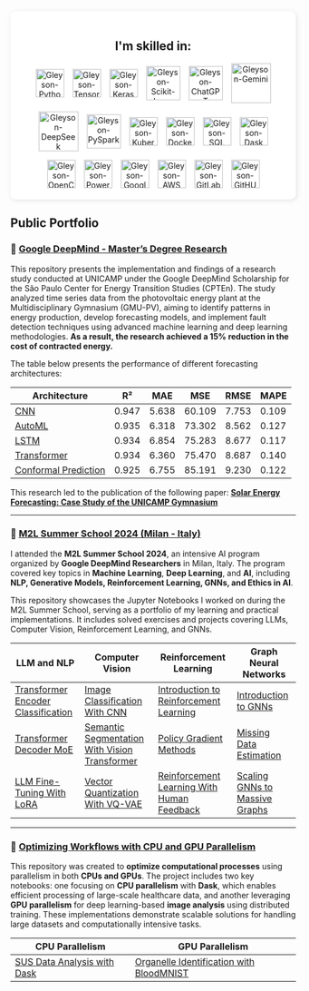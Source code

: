 <div style="display: flex; flex-wrap: wrap; justify-content: center; align-items: center; text-align: center;">
  <!-- Tecnologias (Fundo Branco) -->
  <div style="flex: 1; min-width: 300px; background-color: white; padding: 20px; border-radius: 10px; box-shadow: 2px 2px 10px rgba(0,0,0,0.1);">
    <h2>I'm skilled in:</h2>
    <div style="display: flex; flex-wrap: wrap; gap: 15px; justify-content: center; align-items: center;">
      <!-- Python -->
      <a href="https://www.python.org" target="_blank" rel="noopener noreferrer" style="display: flex; text-decoration: none;">
        <img src="https://www.svgrepo.com/show/354238/python.svg" alt="Gleyson-Python" width="50" height="50">
      </a>
      <!-- TensorFlow -->
      <a href="https://www.tensorflow.org" target="_blank" rel="noopener noreferrer" style="display: flex; text-decoration: none;">
        <img src="https://www.svgrepo.com/show/354440/tensorflow.svg" alt="Gleyson-TensorFlow" width="50" height="50">
      </a>
      <!-- Keras -->
      <a href="https://keras.io" target="_blank" rel="noopener noreferrer" style="display: flex; text-decoration: none;">
        <img src="https://upload.wikimedia.org/wikipedia/commons/a/ae/Keras_logo.svg" alt="Gleyson-Keras" width="50" height="50">
      </a>
      <!-- Scikit-learn -->
      <a href="https://scikit-learn.org" target="_blank" rel="noopener noreferrer" style="display: flex; text-decoration: none;">
        <img src="https://icon.icepanel.io/Technology/svg/scikit-learn.svg" alt="Gleyson-Scikit-learn" width="60" height="60">
      </a>
      <!-- ChatGPT -->
      <a href="https://openai.com/chatgpt" target="_blank" rel="noopener noreferrer" style="display: flex; text-decoration: none;">
        <img src="https://upload.wikimedia.org/wikipedia/commons/0/04/ChatGPT_logo.svg" alt="Gleyson-ChatGPT" width="60" height="60">
      </a>
      <!-- Gemini -->
      <a href="https://deepmind.google/gemini" target="_blank" rel="noopener noreferrer" style="display: flex; text-decoration: none;">
        <img src="https://upload.wikimedia.org/wikipedia/commons/8/8a/Google_Gemini_logo.svg" alt="Gleyson-Gemini" width="70" height="70">
      </a>
      <!-- DeepSeek -->
      <a href="https://deepseek.com" target="_blank" rel="noopener noreferrer" style="display: flex; text-decoration: none;">
        <img src="https://upload.wikimedia.org/wikipedia/commons/e/ec/DeepSeek_logo.svg" alt="Gleyson-DeepSeek" width="70" height="70">
      </a>
      <!-- PySpark -->
      <a href="https://spark.apache.org" target="_blank" rel="noopener noreferrer" style="display: flex; text-decoration: none;">
        <img src="https://upload.wikimedia.org/wikipedia/commons/f/f3/Apache_Spark_logo.svg" alt="Gleyson-PySpark" width="60" height="60">
      </a>
      <!-- Kubernetes -->
      <a href="https://kubernetes.io" target="_blank" rel="noopener noreferrer" style="display: flex; text-decoration: none;">
        <img src="https://www.svgrepo.com/show/353983/kubernetes.svg" alt="Gleyson-Kubernetes" width="50" height="50">
      </a>
      <!-- Docker -->
      <a href="https://www.docker.com" target="_blank" rel="noopener noreferrer" style="display: flex; text-decoration: none;">
        <img src="https://www.svgrepo.com/show/448221/docker.svg" alt="Gleyson-Docker" width="50" height="50">
      </a>
      <!-- SQL -->
      <a href="https://www.mysql.com/" target="_blank" rel="noopener noreferrer" style="display: flex; text-decoration: none;">
        <img src="https://www.svgrepo.com/show/255832/sql.svg" alt="Gleyson-SQL" width="50" height="50">
      </a>
      <!-- Dask -->
      <a href="https://www.dask.org" target="_blank" rel="noopener noreferrer" style="display: flex; text-decoration: none;">
        <img src="https://docs.dask.org/en/stable/_images/dask_icon.svg" alt="Gleyson-Dask" width="50" height="50">
      </a>
      <!-- OpenCV -->
      <a href="https://opencv.org" target="_blank" rel="noopener noreferrer" style="display: flex; text-decoration: none;">
        <img src="https://upload.wikimedia.org/wikipedia/commons/3/32/OpenCV_Logo_with_text_svg_version.svg" alt="Gleyson-OpenCV" width="50" height="50">
      </a>
      <!-- PowerBI -->
      <a href="https://www.microsoft.com/pt-br/power-platform/products/power-bi" style="display: flex; text-decoration: none;">
        <img src="https://upload.wikimedia.org/wikipedia/commons/c/cf/New_Power_BI_Logo.svg" alt="Gleyson-PowerBI" width="50" height="50">
      </a>
      <!-- Google Cloud -->
      <a href="https://cloud.google.com" target="_blank" rel="noopener noreferrer" style="display: flex; text-decoration: none;">
        <img src="https://www.svgrepo.com/show/448223/gcp.svg" alt="Gleyson-Google Cloud" width="50" height="50">
      </a>
      <!-- AWS -->
      <a href="https://aws.amazon.com" target="_blank" rel="noopener noreferrer" style="display: flex; text-decoration: none;">
        <img src="https://www.svgrepo.com/show/448266/aws.svg" alt="Gleyson-AWS" width="50" height="50">
      </a>
      <!-- GitLab -->
      <a href="https://about.gitlab.com" target="_blank" rel="noopener noreferrer" style="display: flex; text-decoration: none;">
        <img src="https://www.svgrepo.com/show/448226/gitlab.svg" alt="Gleyson-GitLab" width="50" height="50">
      </a>
      <!-- GitHUB -->
      <a href="https://github.com" target="_blank" rel="noopener noreferrer" style="display: flex; text-decoration: none;">
        <img src="https://www.svgrepo.com/show/475654/github-color.svg" alt="Gleyson-GitHUB" width="50" height="50">
      </a>     
    </div>
  </div>
</div>

## Public Portfolio

### 📌 [Google DeepMind - Master’s Degree Research](https://github.com/GLEYSONRN/mastersdegree)

This repository presents the implementation and findings of a research study conducted at UNICAMP under the Google DeepMind Scholarship for the São Paulo Center for Energy Transition Studies (CPTEn). The study analyzed time series data from the photovoltaic energy plant at the Multidisciplinary Gymnasium (GMU-PV), aiming to identify patterns in energy production, develop forecasting models, and implement fault detection techniques using advanced machine learning and deep learning methodologies. **As a result, the research achieved a 15% reduction in the cost of contracted energy.**

The table below presents the performance of different forecasting architectures:

| Architecture | R²   | MAE   | MSE   | RMSE  | MAPE  |
|-------------|------|-------|-------|-------|-------|
| [CNN](https://github.com/GLEYSONRN/mastersdegree/blob/main/CPTEn_CNN.ipynb) | 0.947 | 5.638 | 60.109 | 7.753 | 0.109 |
| [AutoML](https://github.com/GLEYSONRN/mastersdegree/blob/main/CPTEn_AutoML.ipynb) | 0.935 | 6.318 | 73.302 | 8.562 | 0.127 |
| [LSTM](https://github.com/GLEYSONRN/mastersdegree/blob/main/CPTEn_LSTM.ipynb) | 0.934 | 6.854 | 75.283 | 8.677 | 0.117 |
| [Transformer](https://github.com/GLEYSONRN/mastersdegree/blob/main/CPTEn_Transformer.ipynb) | 0.934 | 6.360 | 75.470 | 8.687 | 0.140 |
| [Conformal Prediction](https://github.com/GLEYSONRN/mastersdegree/blob/main/CPTEn_Mapie.ipynb) | 0.925 | 6.755 | 85.191 | 9.230 | 0.122 |


This research led to the publication of the following paper: **[Solar Energy Forecasting: Case Study of the UNICAMP Gymnasium](https://link.springer.com/chapter/10.1007/978-3-031-48652-4_7)**
___

### 📌 [M2L Summer School 2024 (Milan - Italy)](https://github.com/GLEYSONRN/m2lsummerschool)

I attended the **M2L Summer School 2024**, an intensive AI program organized by **Google DeepMind Researchers** in Milan, Italy. The program covered key topics in **Machine Learning**, **Deep Learning**, and **AI**, including **NLP, Generative Models, Reinforcement Learning, GNNs, and Ethics in AI**.  

This repository showcases the Jupyter Notebooks I worked on during the M2L Summer School, serving as a portfolio of my learning and practical implementations. It includes solved exercises and projects covering LLMs, Computer Vision, Reinforcement Learning, and GNNs.
 

| LLM and NLP | Computer Vision | Reinforcement Learning | Graph Neural Networks |
| --- | --- | --- | --- |
| [Transformer Encoder Classification](https://github.com/GLEYSONRN/m2lsummerschool/blob/main/NLP01_Transformer_Encoder_Classification.ipynb) | [Image Classification With CNN](https://github.com/GLEYSONRN/m2lsummerschool/blob/main/CV01_Image_classification_with_CNN.ipynb) | [Introduction to Reinforcement Learning](https://github.com/GLEYSONRN/m2lsummerschool/blob/main/RL01_Introduction_to_Reinforcement_Learning.ipynb) | [Introduction to GNNs](https://github.com/GLEYSONRN/m2lsummerschool/blob/main/GNN01_Introduction_to_gnns.ipynb) |
| [Transformer Decoder MoE](https://github.com/GLEYSONRN/m2lsummerschool/blob/main/NLP02_Transformer_Decoder_MoE.ipynb) | [Semantic Segmentation With Vision Transformer](https://github.com/GLEYSONRN/m2lsummerschool/blob/main/CV02_Semantic_Segmentation_with_Vision_Transformer.ipynb) | [Policy Gradient Methods](https://github.com/GLEYSONRN/m2lsummerschool/blob/main/RL02_Policy_gradient_methods.ipynb) | [Missing Data Estimation](https://github.com/GLEYSONRN/m2lsummerschool/blob/main/GNN02_Missing_data_estimation.ipynb) |
| [LLM Fine-Tuning With LoRA](https://github.com/GLEYSONRN/m2lsummerschool/blob/main/NLP03_LoRA.ipynb) | [Vector Quantization With VQ-VAE](https://github.com/GLEYSONRN/m2lsummerschool/blob/main/CV03_Vector_Quantization_with_Variational_AutoEncoder.ipynb) | [Reinforcement Learning With Human Feedback](https://github.com/GLEYSONRN/m2lsummerschool/blob/main/RL03_Reinforcement_Learning_with_Human_Feedback.ipynb) | [Scaling GNNs to Massive Graphs](https://github.com/GLEYSONRN/m2lsummerschool/blob/main/GNN03_Scaling_GNNs_to_massive_graphs.ipynb) |

---
### 📌 [Optimizing Workflows with CPU and GPU Parallelism](https://github.com/GLEYSONRN/parallel)

This repository was created to **optimize computational processes** using parallelism in both **CPUs and GPUs**. The project includes two key notebooks: one focusing on **CPU parallelism** with **Dask**, which enables efficient processing of large-scale healthcare data, and another leveraging **GPU parallelism** for deep learning-based **image analysis** using distributed training. These implementations demonstrate scalable solutions for handling large datasets and computationally intensive tasks.

| **CPU Parallelism** | **GPU Parallelism** |
|---------------------|---------------------|
| [SUS Data Analysis with Dask](https://github.com/GLEYSONRN/parallel/blob/main/Final_SP.ipynb) | [Organelle Identification with BloodMNIST](https://github.com/GLEYSONRN/parallel/blob/main/Parallel_GPU.ipynb) |



